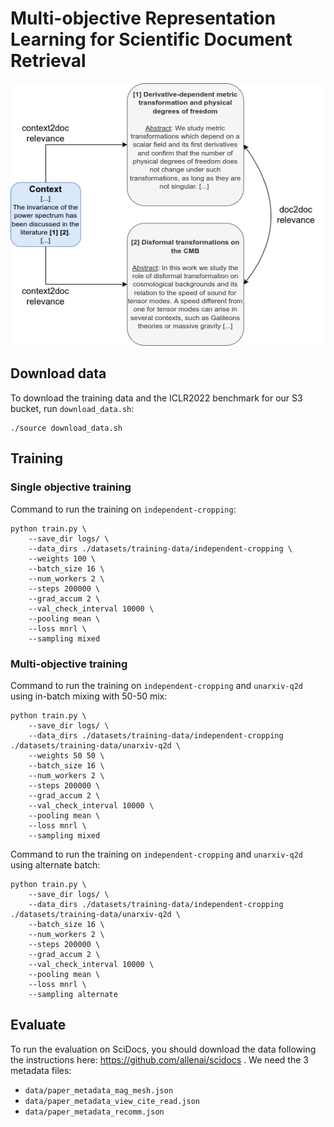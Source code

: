 # Multi-objective Representation Learning for Scientific Document Retrieval

![Ilustration of our method](images/context2doc.png)

## Download data
To download the training data and the ICLR2022 benchmark for our S3 bucket, run `download_data.sh`:
```
./source download_data.sh
```

## Training

### Single objective training

Command to run the training on `independent-cropping`:
```
python train.py \
    --save_dir logs/ \
    --data_dirs ./datasets/training-data/independent-cropping \
    --weights 100 \
    --batch_size 16 \
    --num_workers 2 \
    --steps 200000 \
    --grad_accum 2 \
    --val_check_interval 10000 \
    --pooling mean \
    --loss mnrl \
    --sampling mixed
```

### Multi-objective training
Command to run the training on `independent-cropping` and `unarxiv-q2d` using in-batch mixing with 50-50 mix:
```
python train.py \
    --save_dir logs/ \
    --data_dirs ./datasets/training-data/independent-cropping ./datasets/training-data/unarxiv-q2d \
    --weights 50 50 \
    --batch_size 16 \
    --num_workers 2 \
    --steps 200000 \
    --grad_accum 2 \
    --val_check_interval 10000 \
    --pooling mean \
    --loss mnrl \
    --sampling mixed
```

Command to run the training on `independent-cropping` and `unarxiv-q2d` using alternate batch:
```
python train.py \
    --save_dir logs/ \
    --data_dirs ./datasets/training-data/independent-cropping ./datasets/training-data/unarxiv-q2d \
    --batch_size 16 \
    --num_workers 2 \
    --steps 200000 \
    --grad_accum 2 \
    --val_check_interval 10000 \
    --pooling mean \
    --loss mnrl \
    --sampling alternate
```

## Evaluate

To run the evaluation on SciDocs, you should download the data following the instructions here: https://github.com/allenai/scidocs . We need the 3 metadata files: 
- `data/paper_metadata_mag_mesh.json`
- `data/paper_metadata_view_cite_read.json`
- `data/paper_metadata_recomm.json`

